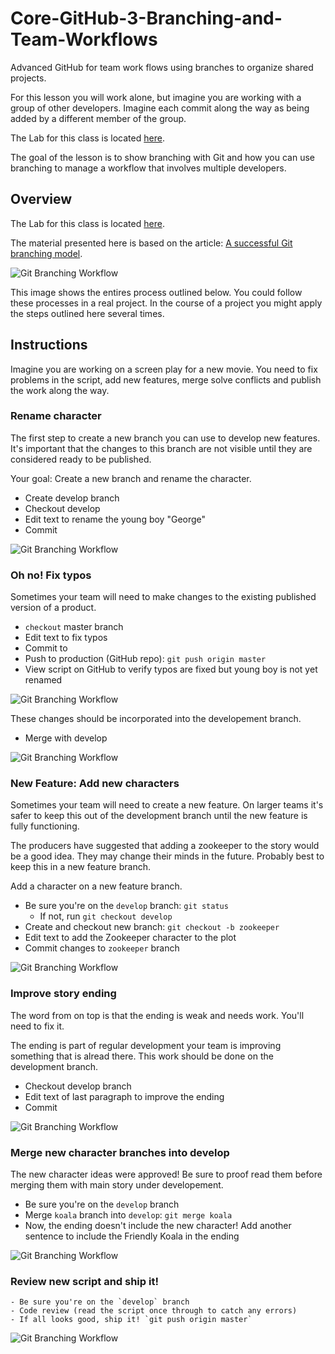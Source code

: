 # Core-GitHub-3-Branching-and-Team-Workflows

Advanced GitHub for team work flows using branches to organize
shared projects.

For this lesson you will work alone, but imagine you are working 
with a group of other developers. Imagine each commit along 
the way as being added by a different member of the group. 

The Lab for this class is located [here](https://github.com/Product-College-Labs/Core-GitHub-Branching/blob/master/). 


The goal of the lesson is to show branching with Git and how you 
can use branching to manage a workflow that involves multiple
developers. 

## Overview

The Lab for this class is located [here](https://github.com/Product-College-Labs/Core-GitHub-Branching).

The material presented here is based on the article:
[A successful Git branching model](http://nvie.com/posts/a-successful-git-branching-model/).

![Git Branching Workflow](01-Git-Branching-Workflow.png)

This image shows the entires process outlined below. You could 
follow these processes in a real project. In the course of a 
project you might apply the steps outlined here several times. 

## Instructions

Imagine you are working on a screen play for a new movie. You 
need to fix problems in the script, add new features, merge
solve conflicts and publish the work along the way. 

### Rename character

The first step to create a new branch you can use to develop new 
features. It's important that the changes to this branch are 
not visible until they are considered ready to be published. 

Your goal: Create a new branch and rename the character.

- Create develop branch
- Checkout develop
- Edit text to rename the young boy "George"
- Commit

![Git Branching Workflow](02-Git-Branching-Workflow-Rename-character.png)

### Oh no! Fix typos

Sometimes your team will need to make changes to the existing 
published version of a product. 

- `checkout` master branch
- Edit text to fix typos
- Commit to
- Push to production (GitHub repo): `git push origin master`
- View script on GitHub to verify typos are fixed but young boy is not yet renamed

![Git Branching Workflow](03-Git-Branching-Workflow-Fix-typos.png)

These changes should be incorporated into the developement branch. 

- Merge with develop

![Git Branching Workflow](04-Git-Branching-Workflow-Merge-with-develop.png)

### New Feature: Add new characters

Sometimes your team will need to create a new feature. On larger 
teams it's safer to keep this out of the development branch until
the new feature is fully functioning. 

The producers have suggested that adding a zookeeper to the story 
would be a good idea. They may change their minds in the future. 
Probably best to keep this in a new feature branch. 

Add a character on a new feature branch.

- Be sure you're on the `develop` branch: `git status`
  - If not, run `git checkout develop`
- Create and checkout new branch: `git checkout -b zookeeper`
- Edit text to add the Zookeeper character to the plot
- Commit changes to `zookeeper` branch

![Git Branching Workflow](05-Git-Branching-Workflow-New-Feature.png)

### Improve story ending

The word from on top is that the ending is weak and needs work. 
You'll need to fix it. 

The ending is part of regular development your team is improving
something that is alread there. This work should be done on the 
development branch. 

- Checkout develop branch
- Edit text of last paragraph to improve the ending
- Commit

![Git Branching Workflow](06-Git-Branching-Workflow-improve-the-ending.png)

### Merge new character branches into develop

The new character ideas were approved! Be sure to proof read them
before merging them with main story under developement. 

- Be sure you're on the `develop` branch
- Merge `koala` branch into `develop`: `git merge koala`
- Now, the ending doesn't include the new character! Add another sentence to include the Friendly Koala in the ending

![Git Branching Workflow](08-Git-Branching-Workflow-merge-feature.png)

### Review new script and ship it!
    - Be sure you're on the `develop` branch
    - Code review (read the script once through to catch any errors)
    - If all looks good, ship it! `git push origin master`

![Git Branching Workflow](01-Git-Branching-Workflow.png)

